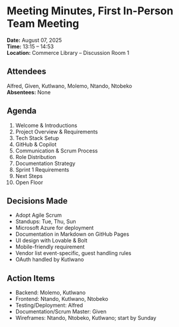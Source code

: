 # Meeting Minutes, First In-Person Team Meeting

**Date:** August 07, 2025  
**Time:** 13:15 – 14:53  
**Location:** Commerce Library – Discussion Room 1  

## Attendees
Alfred, Given, Kutlwano, Molemo, Ntando, Ntobeko  
**Absentees:** None  

## Agenda
1. Welcome & Introductions
2. Project Overview & Requirements
3. Tech Stack Setup
4. GitHub & Copilot
5. Communication & Scrum Process
6. Role Distribution
7. Documentation Strategy
8. Sprint 1 Requirements
9. Next Steps
10. Open Floor

## Decisions Made
- Adopt Agile Scrum
- Standups: Tue, Thu, Sun
- Microsoft Azure for deployment
- Documentation in Markdown on GitHub Pages
- UI design with Lovable & Bolt
- Mobile-friendly requirement
- Vendor list event-specific, guest handling rules
- OAuth handled by Kutlwano

## Action Items
- Backend: Molemo, Kutlwano
- Frontend: Ntando, Kutlwano, Ntobeko
- Testing/Deployment: Alfred
- Documentation/Scrum Master: Given
- Wireframes: Ntando, Ntobeko, Kutlwano; start by Sunday
